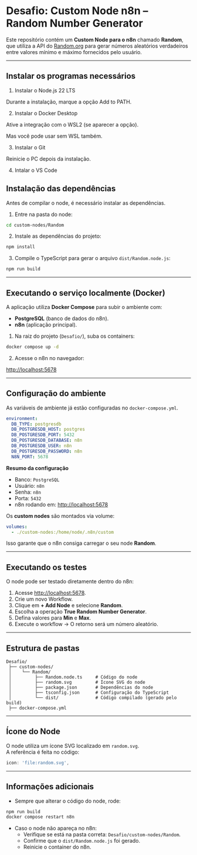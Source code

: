 #  Desafio: Custom Node n8n – Random Number Generator

Este repositório contém um **Custom Node para o n8n** chamado **Random**, que utiliza a API do [Random.org](https://www.random.org/) para gerar números aleatórios verdadeiros entre valores mínimo e máximo fornecidos pelo usuário.  

---

## Instalar os programas necessários

1. Instalar o Node.js 22 LTS

Durante a instalação, marque a opção Add to PATH.

2. Instalar o Docker Desktop

Ative a integração com o WSL2 (se aparecer a opção).

Mas você pode usar sem WSL também.

3. Instalar o Git

Reinicie o PC depois da instalação.

4. Intalar o VS Code

##  Instalação das dependências

Antes de compilar o node, é necessário instalar as dependências.  

1. Entre na pasta do node:  

```bash
cd custom-nodes/Random
```

2. Instale as dependências do projeto:  

```bash
npm install
```

3. Compile o TypeScript para gerar o arquivo `dist/Random.node.js`:  

```bash
npm run build
```

---

##  Executando o serviço localmente (Docker)

A aplicação utiliza **Docker Compose** para subir o ambiente com:  
- **PostgreSQL** (banco de dados do n8n).  
- **n8n** (aplicação principal).  

1. Na raiz do projeto (`Desafio/`), suba os containers:  

```bash
docker compose up -d
```

2. Acesse o n8n no navegador:  

 [http://localhost:5678](http://localhost:5678)  

---

##  Configuração do ambiente

As variáveis de ambiente já estão configuradas no `docker-compose.yml`.  

```yaml
environment:
  DB_TYPE: postgresdb
  DB_POSTGRESDB_HOST: postgres
  DB_POSTGRESDB_PORT: 5432
  DB_POSTGRESDB_DATABASE: n8n
  DB_POSTGRESDB_USER: n8n
  DB_POSTGRESDB_PASSWORD: n8n
  N8N_PORT: 5678
```

 **Resumo da configuração**  
- Banco: `PostgreSQL`  
- Usuário: `n8n`  
- Senha: `n8n`  
- Porta: `5432`  
- n8n rodando em: [http://localhost:5678](http://localhost:5678)  

Os **custom nodes** são montados via volume:  

```yaml
volumes:
  - ./custom-nodes:/home/node/.n8n/custom
```

Isso garante que o n8n consiga carregar o seu node **Random**.  

---

##  Executando os testes

O node pode ser testado diretamente dentro do n8n:  

1. Acesse [http://localhost:5678](http://localhost:5678).  
2. Crie um novo Workflow.  
3. Clique em **+ Add Node** e selecione **Random**.  
4. Escolha a operação **True Random Number Generator**.  
5. Defina valores para **Min** e **Max**.  
6. Execute o workflow → O retorno será um número aleatório.

---

##  Estrutura de pastas

```
Desafio/
 ├── custom-nodes/
 │    └── Random/
 │         ├── Random.node.ts     # Código do node
 │         ├── random.svg         # Ícone SVG do node
 │         ├── package.json       # Dependências do node
 │         ├── tsconfig.json      # Configuração do TypeScript
 │         └── dist/              # Código compilado (gerado pelo build)
 ├── docker-compose.yml
```

---

##  Ícone do Node

O node utiliza um ícone SVG localizado em `random.svg`.  
A referência é feita no código:  

```ts
icon: 'file:random.svg',
```

---

##  Informações adicionais

- Sempre que alterar o código do node, rode:  

```bash
npm run build
docker compose restart n8n
```

- Caso o node não apareça no n8n:  
  - Verifique se está na pasta correta: `Desafio/custom-nodes/Random`.  
  - Confirme que o `dist/Random.node.js` foi gerado.  
  - Reinicie o container do n8n.  
